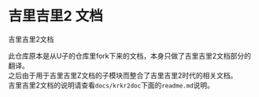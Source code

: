 # 吉里吉里2 文档
吉里吉里2文档

此仓库原本是从U子的仓库里fork下来的文档，本身只做了吉里吉里2文档部分的翻译。  
之后由于用于吉里吉里Z文档的子模块而整合了吉里吉里2时代的相关文档。  
吉里吉里2文档的说明请查看`docs/krkr2doc`下面的`readme.md`说明。

